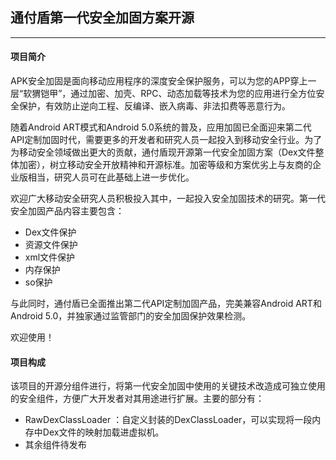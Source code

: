 ## 通付盾第一代安全加固方案开源
---
#### 项目简介
APK安全加固是面向移动应用程序的深度安全保护服务，可以为您的APP穿上一层“软猬铠甲”，通过加密、加壳、RPC、动态加载等技术为您的应用进行全方位安全保护，有效防止逆向工程、反编译、嵌入病毒、非法扣费等恶意行为。

随着Android ART模式和Android 5.0系统的普及，应用加固已全面迎来第二代API定制加固时代，需要更多的开发者和研究人员一起投入到移动安全行业。为了为移动安全领域做出更大的贡献，通付盾现开源第一代安全加固方案（Dex文件整体加密），树立移动安全开放精神和开源标准。加密等级和方案优劣上与友商的企业版相当，研究人员可在此基础上进一步优化。

欢迎广大移动安全研究人员积极投入其中，一起投入安全加固技术的研究。第一代安全加固产品内容主要包含：

- Dex文件保护
- 资源文件保护
- xml文件保护
- 内存保护
- so保护 

与此同时，通付盾已全面推出第二代API定制加固产品，完美兼容Android ART和Android 5.0，并独家通过监管部门的安全加固保护效果检测。

欢迎使用！

#### 项目构成
该项目的开源分组件进行，将第一代安全加固中使用的关键技术改造成可独立使用的安全组件，方便广大开发者对其用途进行扩展。主要的部分有：

- RawDexClassLoader ：自定义封装的DexClassLoader，可以实现将一段内存中Dex文件的映射加载进虚拟机。
-  其余组件待发布
